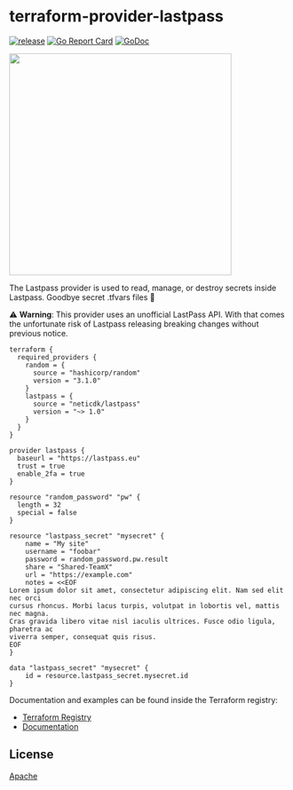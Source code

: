 # terraform-provider-lastpass 
[![release](https://img.shields.io/github/release/neticdk/terraform-provider-lastpass.svg?style=flat-square)](https://github.com/neticdk/terraform-provider-lastpass/releases/latest) [![Go Report Card](https://goreportcard.com/badge/github.com/neticdk/terraform-provider-lastpass)](https://goreportcard.com/report/github.com/neticdk/terraform-provider-lastpass) [![GoDoc](https://godoc.org/github.com/github.com/neticdk/terraform-provider-lastpass/lastpass?status.svg)](https://godoc.org/github.com/neticdk/terraform-provider-lastpass/lastpass)

<img src="https://www.vectorlogo.zone/logos/terraformio/terraformio-ar21.svg" width="400px">

The Lastpass provider is used to read, manage, or destroy secrets inside Lastpass. Goodbye secret .tfvars files 👋

⚠️ **Warning**: This provider uses an unofficial LastPass API. With that comes the unfortunate risk of Lastpass releasing breaking changes without previous notice.

```hcl
terraform {
  required_providers {
    random = {
      source = "hashicorp/random"
      version = "3.1.0"
    }
    lastpass = {
      source = "neticdk/lastpass"
      version = "~> 1.0"
    }
  }
}

provider lastpass {
  baseurl = "https://lastpass.eu"
  trust = true
  enable_2fa = true
}

resource "random_password" "pw" {
  length = 32
  special = false
}

resource "lastpass_secret" "mysecret" {
    name = "My site"
    username = "foobar"
    password = random_password.pw.result
    share = "Shared-TeamX"
    url = "https://example.com"
    notes = <<EOF
Lorem ipsum dolor sit amet, consectetur adipiscing elit. Nam sed elit nec orci
cursus rhoncus. Morbi lacus turpis, volutpat in lobortis vel, mattis nec magna.
Cras gravida libero vitae nisl iaculis ultrices. Fusce odio ligula, pharetra ac
viverra semper, consequat quis risus.
EOF
}

data "lastpass_secret" "mysecret" {
    id = resource.lastpass_secret.mysecret.id
}

```

Documentation and examples can be found inside the Terraform registry:

- [Terraform Registry](https://registry.terraform.io/providers/neticdk/lastpass/latest)
- [Documentation](https://registry.terraform.io/providers/neticdk/lastpass/latest/docs)
 
## License

[Apache](LICENSE)
